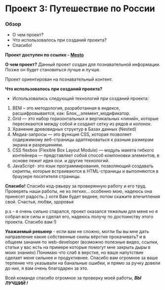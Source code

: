 # Проект 3: Путешествие по России

### Обзор
* О чем проект?
* Что использовалось при созданий проекта?
* Спасибо!


**Проект доступен по ссылке - [Mesto](https://ev9enn.github.io/russian-travel/)**


**О чем проект?**
Данный проект создан для познавательной информации.
Позже он будет становиться лучше и лучше.

Проект ориентирован на познавательный контент.

**Что использовалось при созданий проекта?**
* Использовались следующий технологий при  созданий проекта:
1. BEM – это методология, разработанная в яндексе, расшифровывается, как: Блок__элемент_модификатор.
2. Grid — это набор горизонтальных и вертикальных «линий», которые пересекаются между собой и создают сетку из рядов и колонок.
3. Хранение древовидных структур в Базах данных (Nested)
4. Медиа-запросы — это функция CSS, которая позволяет содержимому веб-страницы адаптироваться к разным размерам экрана и разрешениям.
5. CSS flexbox (Flexible Box Layout Module) — модуль макета гибкого контейнера — представляет собой способ компоновки элементов, в основе лежит идея оси.
и другие технологий.
6. JavaScript- это язык программирования, позволяющий создавать скрипты, которые встраиваются в HTML-страницы и выполняются в браузере посетителя страницы.

**Спасибо!**
Спасибо код-рвьеру за проверянную работу и его труд.
Проверять наши работы, не из легких... особенно мою, надеюсь она принесет радость..) хотя Вам будет веднее, потом скажите впечитления свой. Счастья, любви, здоровья

p.s - я очень сильно старался, проект оказался тяжелым для меня но я собрал все силы и сделал его, надеюсь получу по достоинству этого проекта. Спасибо вам !)

**Уважаемый ревьюер** - если вам не сложно, могли бы вы мне дать направление какие собственные скилы вёрстке прокачивать? и в общеем занания по web-developer (возможно полезные видео, ссылки, статьи у вас есть на примере которые помогут мне закрыть дыры в моих знаниях) Понимаю что слаб в верстке, но ваше напутствие сделает меня сильнее и продуктивнее. Спасибо вам огромное за ваше терпение что указывали на банальные ошибки, и прямо за ручку довели до них, я вам очень благодарен за это. 

Всей команде спасибо огромное за проверку моей работы, ***ВЫ ЛУЧШИЙ !***